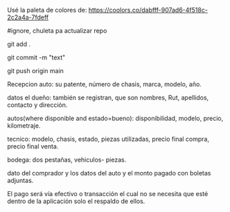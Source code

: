 Usé la paleta de colores de:
https://coolors.co/dabfff-907ad6-4f518c-2c2a4a-7fdeff


#ignore, chuleta pa actualizar repo


 git add .
 
 
 git commit -m "text"
 
 
 git push origin main
 

Recepcion auto: su patente, número de chasis, marca, modelo, año.


datos el dueño: también se registran, que son nombres, Rut, apellidos, contacto y dirección.


autos(where disponible and estado=bueno): disponibilidad, modelo, precio, kilometraje. 


tecnico: modelo, chasis, estado, piezas utilizadas, precio final compra, precio final venta.


bodega: dos pestañas, vehiculos- piezas.


dato del comprador y los datos del auto y el monto pagado con boletas adjuntas. 


El pago será vía efectivo o transacción el cual no se necesita que esté dentro de la aplicación solo el respaldo de ellos. 

